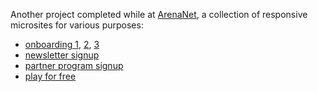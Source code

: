 Another project completed while at [ArenaNet](https://www.arena.net/), a collection of responsive microsites for various purposes:
- [onboarding 1](https://welcome.guildwars2.com/welcome/shatterer), [2](https://welcome.guildwars2.com/competitive), [3](https://welcome.guildwars2.com/quaggan)
- [newsletter signup](https://welcome.guildwars2.com/newsletter)
- [partner program signup](https://welcome.guildwars2.com/partner-program)
- [play for free](https://welcome.guildwars2.com/play-for-free)